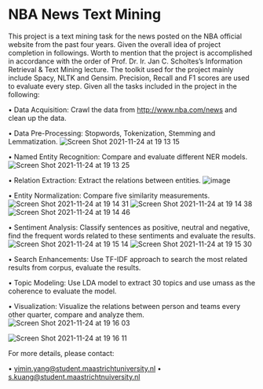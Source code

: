 # NBA News Text Mining

This project is a text mining task for the news posted on the NBA official website from the past four years. Given
the overall idea of project completion in followings. Worth to mention that the project is accomplished in
accordance with the order of Prof. Dr. Ir. Jan C. Scholtes’s Information Retrieval & Text Mining lecture. The
toolkit used for the project mainly include Spacy, NLTK and Gensim. Precision, Recall and F1 scores are used to
evaluate every step. Given all the tasks included in the project in the following:

• Data Acquisition: Crawl the data from http://www.nba.com/news  and clean up the data.

• Data Pre-Processing: Stopwords, Tokenization, Stemming and Lemmatization.
![Screen Shot 2021-11-24 at 19 13 15](https://user-images.githubusercontent.com/67627410/143292784-23b39ea4-8647-4fac-bfd5-fde50e6b814e.png)

• Named Entity Recognition: Compare and evaluate different NER models.
![Screen Shot 2021-11-24 at 19 13 25](https://user-images.githubusercontent.com/67627410/143292810-4308bd3a-ceb7-432c-bc54-c8ba299fc497.png)

• Relation Extraction: Extract the relations between entities.
![image](https://user-images.githubusercontent.com/67627410/143292839-72810a80-e7e1-4629-b837-6ba5f5a01e33.png)

• Entity Normalization: Compare five similarity measurements.
![Screen Shot 2021-11-24 at 19 14 31](https://user-images.githubusercontent.com/67627410/143292955-4a48b6c4-3a32-4b45-ade5-e54f4915c90d.png)
![Screen Shot 2021-11-24 at 19 14 38](https://user-images.githubusercontent.com/67627410/143292965-22d8bd17-daff-4540-8fd4-7f8147f476ec.png)
![Screen Shot 2021-11-24 at 19 14 46](https://user-images.githubusercontent.com/67627410/143292973-1ca0caa6-0681-4fd7-9c14-616151b5ac4a.png)

• Sentiment Analysis: Classify sentences as positive, neutral and negative, find the frequent words related
to these sentiments and evaluate the results.
![Screen Shot 2021-11-24 at 19 15 14](https://user-images.githubusercontent.com/67627410/143293009-52e10b23-6510-4b1e-82d4-a60adea05781.png)
![Screen Shot 2021-11-24 at 19 15 30](https://user-images.githubusercontent.com/67627410/143293051-d4cc0e7f-0754-4222-901b-3f9ed8b53d28.png)

• Search Enhancements: Use TF-IDF approach to search the most related results from corpus, evaluate the
results.

• Topic Modeling: Use LDA model to extract 30 topics and use umass as the coherence to evaluate the
model.

• Visualization: Visualize the relations between person and teams every other quarter, compare and analyze
them.
![Screen Shot 2021-11-24 at 19 16 03](https://user-images.githubusercontent.com/67627410/143293154-06e545e5-d5f2-410f-b3a0-4cc0810e8b39.png)

![Screen Shot 2021-11-24 at 19 16 11](https://user-images.githubusercontent.com/67627410/143293163-e7239c16-8188-4ca8-9ae3-c2e5ff72acdd.png)

For more details, please contact:

• yimin.yang@student.maastrichtuniversity.nl
• s.kuang@student.maastrichtnuiversity.nl
